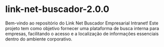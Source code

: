 # link-net-buscador-2.0.0
Bem-vindo ao repositório do Link Net Buscador Empresarial Intranet! Este projeto tem como objetivo fornecer uma plataforma de busca interna para empresas, facilitando o acesso e a localização de informações essenciais dentro do ambiente corporativo.
